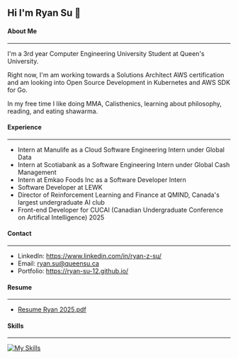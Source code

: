 ## Hi I'm Ryan Su 👋

#### About Me
---
I'm a 3rd year Computer Engineering University Student at Queen's University.

Right now, I'm am working towards a Solutions Architect AWS certification and am looking into Open Source Development in Kubernetes and AWS SDK for Go.

In my free time I like doing MMA, Calisthenics, learning about philosophy, reading, and eating shawarma.

#### Experience
---
- Intern at Manulife as a Cloud Software Engineering Intern under Global Data
- Intern at Scotiabank as a Software Engineering Intern under Global Cash Management
- Intern at Emkao Foods Inc as a Software Developer Intern
- Software Developer at LEWK
- Director of Reinforcement Learning and Finance at QMIND, Canada's largest undergraduate AI club
- Front-end Developer for CUCAI (Canadian Undergraduate Conference on Artifical Intelligence) 2025

#### Contact 
--- 
- LinkedIn:  https://www.linkedin.com/in/ryan-z-su/
- Email:     ryan.su@queensu.ca
- Portfolio: https://ryan-su-12.github.io/

#### Resume
---
- [Resume Ryan 2025.pdf](https://github.com/user-attachments/files/18302662/Resume.Ryan.2025.pdf)


#### Skills
---

[![My Skills](https://skillicons.dev/icons?i=js,html,css,c,java,py,react,nextjs,mongodb,fastapi,aws)](https://skillicons.dev)



<!--
**ryan-su-12/ryan-su-12** is a ✨ _special_ ✨ repository because its `README.md` (this file) appears on your GitHub profile.

Here are some ideas to get you started:

- 🔭 I’m currently working on ...
- 🌱 I’m currently learning ...
- 👯 I’m looking to collaborate on ...
- 🤔 I’m looking for help with ...
- 💬 Ask me about ...
- 📫 How to reach me: ...
- 😄 Pronouns: ...
- ⚡ Fun fact: ...
-->
